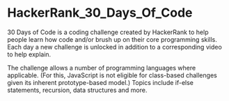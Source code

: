 # HackerRank_30_Days_Of_Code
30 Days of Code is a coding challenge created by HackerRank to help people learn how code and/or brush up on their core programming skills.
Each day a new challenge is unlocked in addition to a corresponding video to help explain.

The challenge allows a number of programming languages where applicable. (For this, JavaScript is not eligible for class-based challenges given its inherent prototype-based model.) Topics include if-else statements, recursion, data structures and more.

